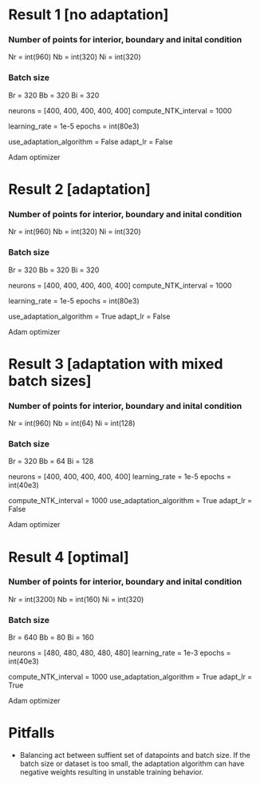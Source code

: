 # Result 1 [no adaptation]

### Number of points for interior, boundary and inital condition
Nr = int(960)
Nb = int(320) 
Ni = int(320)

### Batch size
Br = 320
Bb = 320
Bi = 320

neurons = [400, 400, 400, 400, 400]
compute_NTK_interval = 1000

learning_rate = 1e-5
epochs        = int(80e3)

use_adaptation_algorithm = False
adapt_lr                 = False

Adam optimizer


# Result 2 [adaptation]

### Number of points for interior, boundary and inital condition
Nr = int(960)
Nb = int(320) 
Ni = int(320)

### Batch size
Br = 320
Bb = 320
Bi = 320

neurons = [400, 400, 400, 400, 400]
compute_NTK_interval = 1000

learning_rate = 1e-5
epochs        = int(80e3)

use_adaptation_algorithm = True
adapt_lr                 = False

Adam optimizer

# Result 3 [adaptation with mixed batch sizes]

### Number of points for interior, boundary and inital condition
Nr = int(960)
Nb = int(64) 
Ni = int(128)

### Batch size
Br = 320
Bb = 64
Bi = 128

neurons = [400, 400, 400, 400, 400]
learning_rate = 1e-5
epochs        = int(40e3)

compute_NTK_interval = 1000
use_adaptation_algorithm = True
adapt_lr                 = False

Adam optimizer

# Result 4 [optimal]

### Number of points for interior, boundary and inital condition
Nr = int(3200)
Nb = int(160) 
Ni = int(320)

### Batch size
Br = 640
Bb = 80
Bi = 160

neurons = [480, 480, 480, 480, 480]
learning_rate = 1e-3
epochs        = int(40e3)

compute_NTK_interval = 1000
use_adaptation_algorithm = True
adapt_lr                 = True

Adam optimizer


# Pitfalls

* Balancing act between suffient set of datapoints and batch size. If the batch size or dataset is too small, the adaptation algorithm can have negative weights resulting in unstable training behavior.